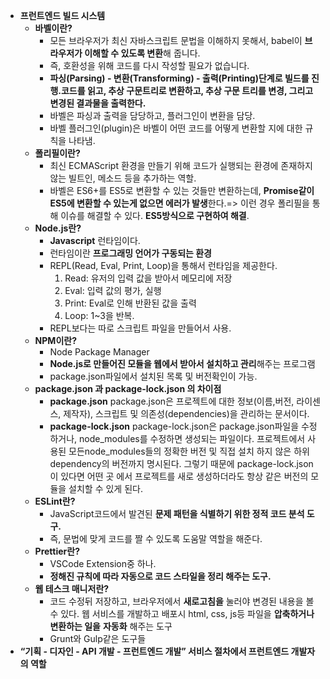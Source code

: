 - **프런트엔드 빌드 시스템**
  - **바벨이란?**
    - 모든 브라우저가 최신 자바스크립트 문법을 이해하지 못해서, babel이 **브라우저가 이해할 수 있도록 변환**해 줍니다.
    - 즉, 호환성을 위해 코드를 다시 작성할 필요가 없습니다.
    - **파싱(Parsing) - 변환(Transforming) - 출력(Printing)단계로 빌드를 진행.코드를 읽고, 추상 구문트리로 변환하고, 추상 구문 트리를 변경, 그리고 변경된 결과물을 출력한다.**
    - 바벨은 파싱과 출력을 담당하고, 플러그인이 변환을 담당.
    - 바벨 플러그인(plugin)은 바벨이 어떤 코드를 어떻게 변환할 지에 대한 규칙을 나타냄.
  - **폴리필이란?**
    - 최신 ECMAScript 환경을 만들기 위해 코드가 실행되는 환경에 존재하지 않는 빌트인, 메소드 등을 추가하는 역할.
    - 바벨은 ES6+를 ES5로 변환할 수 있는 것들만 변환하는데, **Promise같이 ES5에 변환할 수 있는게 없으면 에러가 발생**한다.=> 이런 경우 폴리필을 통해 이슈를 해결할 수 있다. **ES5방식으로 구현하여 해결**.
  - **Node.js란?**
    - **Javascript** 런타임이다.
    - 런타임이란 **프로그래밍 언어가 구동되는 환경**
    - REPL(Read, Eval, Print, Loop)을 통해서 런타임을 제공한다.
      1. Read: 유저의 입력 값을 받아서 메모리에 저장
      2. Eval: 입력 값의 평가, 실행
      3. Print: Eval로 인해 반환된 값을 출력
      4. Loop: 1~3을 반복.
    - REPL보다는 따로 스크립트 파일을 만들어서 사용.
  - **NPM이란?**
    - Node Package Manager
    - **Node.js로 만들어진 모듈을 웹에서 받아서 설치하고 관리**해주는 프로그램
    - package.json파일에서 설치된 목록 및 버전확인이 가능.
  - **package.json 과 package-lock.json 의 차이점**
    - **package.json**
      package.json은 프로젝트에 대한 정보(이름,버전, 라이센스, 제작자), 스크립트 및 의존성(dependencies)을 관리하는 문서이다.
    - **package-lock.json**
      package-lock.json은 package.json파일을 수정하거나, node_modules를 수정하면 생성되는 파일이다.
      프로젝트에서 사용된 모든node_modules들의 정확한 버전 및 직접 설치 하지 않은 하위 dependency의 버전까지 명시된다.
      그렇기 때문에 package-lock.json이 있다면 어떤 곳 에서 프로젝트를 새로 생성하더라도 항상 같은 버전의 모듈을 설치할 수 있게 된다.
  - **ESLint란?**
    - JavaScript코드에서 발견된 **문제 패턴을 식별하기 위한 정적 코드 분석 도구.**
    - 즉, 문법에 맞게 코드를 짤 수 있도록 도움말 역할을 해준다.
  - **Prettier란?**
    - VSCode Extension중 하나.
    - **정해진 규칙에 따라 자동으로 코드 스타일을 정리 해주는 도구.**
  - **웹 테스크 매니저란?**
    - 코드 수정뒤 저장하고, 브라우저에서 **새로고침을** 눌러야 변경된 내용을 볼 수 있다.
      웹 서비스를 개발하고 배포시 html, css, js등 파일을 **압축하거나 변환하는 일을** **자동화** 해주는 도구
    - Grunt와 Gulp같은 도구들
- **“기획 - 디자인 - API 개발 - 프런트엔드 개발” 서비스 절차에서 프런트엔드 개발자의 역할**

